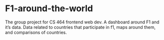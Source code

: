 # F1-around-the-world
The group project for CS 464 frontend web dev. A dashboard around F1 and it’s data. Data related to countries that participate in f1, maps around them, and comparisons of countries. 
